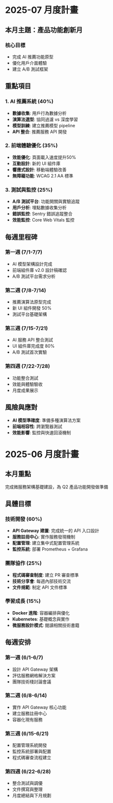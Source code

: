 # 2025-07 月度計畫

## 本月主題：產品功能創新月

### 核心目標
- 完成 AI 推薦功能原型
- 優化用戶介面體驗
- 建立 A/B 測試框架

## 重點項目

### 1. AI 推薦系統 (40%)
- **數據收集**: 用戶行為數據分析
- **演算法選型**: 協同過濾 vs 深度學習
- **模型訓練**: 建立推薦模型 pipeline
- **API 整合**: 推薦服務 API 開發

### 2. 前端體驗優化 (35%)
- **效能優化**: 頁面載入速度提升50%
- **互動設計**: 新的 UI 組件庫
- **響應式設計**: 移動端體驗改善
- **無障礙功能**: WCAG 2.1 AA 標準

### 3. 測試與監控 (25%)
- **A/B 測試平台**: 功能開關與實驗追蹤
- **用戶分析**: 埋點數據收集分析  
- **錯誤監控**: Sentry 錯誤追蹤整合
- **效能監控**: Core Web Vitals 監控

## 每週里程碑

### 第一週 (7/1-7/7)
- AI 模型架構設計完成
- 前端組件庫 v2.0 設計稿確認
- A/B 測試平台需求分析

### 第二週 (7/8-7/14)
- 推薦演算法原型完成
- 新 UI 組件開發 50%
- 測試平台基礎架構

### 第三週 (7/15-7/21)  
- AI 服務 API 整合測試
- UI 組件庫完成度 80%
- A/B 測試首次實驗

### 第四週 (7/22-7/28)
- 功能整合測試
- 效能與體驗驗收  
- 月度成果展示

## 風險與應對
- **AI 模型準確度**: 準備多種演算法方案
- **前端相容性**: 跨瀏覽器測試
- **效能影響**: 監控與快速回滾機制

# 2025-06 月度計畫

## 本月重點
完成微服務架構基礎建設，為 Q2 產品功能開發做準備

## 具體目標

### 技術開發 (60%)
- **API Gateway 建置**: 完成統一的 API 入口設計
- **服務註冊中心**: 實作服務發現機制  
- **配置管理**: 建立集中式配置管理系統
- **監控系統**: 部署 Prometheus + Grafana

### 團隊協作 (25%)
- **程式碼審查制度**: 建立 PR 審查標準
- **技術分享會**: 每週內部技術交流
- **文件規範**: 制定 API 文件標準

### 學習成長 (15%)
- **Docker 進階**: 容器編排與優化
- **Kubernetes**: 基礎概念與實作
- **微服務設計模式**: 閱讀相關技術書籍

## 每週安排

### 第一週 (6/1-6/7)
- 設計 API Gateway 架構
- 評估服務網格解決方案
- 團隊技術棧討論會議

### 第二週 (6/8-6/14)  
- 實作 API Gateway 核心功能
- 建立服務註冊中心
- 容器化現有服務

### 第三週 (6/15-6/21)
- 配置管理系統開發
- 監控系統部署與配置
- 程式碼審查流程建立

### 第四週 (6/22-6/28)
- 整合測試與調優
- 文件撰寫與整理
- 月度總結與下月規劃
